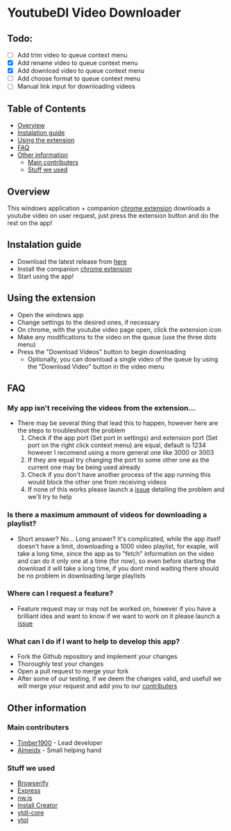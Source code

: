# YoutubeDl Video Downloader

## Todo:

- [ ] Add trim video to queue context menu
- [x] Add rename video to queue context menu
- [x] Add download video to queue context menu
- [ ] Add choose format to queue context menu
- [ ] Manual link input for downloading videos

## Table of Contents

- [Overview](#overview)
- [Instalation guide](#instalation-guide)
- [Using the extension](#using-the-extension)
- [FAQ](#faq)
- [Other information](#other-information)
  - [Main contributers](#main-contributers)
  - [Stuff we used](#stuff-we-used)

## Overview

This windows application + companion [chrome extension](https://chrome.google.com/webstore/detail/webpage-downloader/nfkaeignpggbjnhhijmggoeploenicdo) downloads a youtube video on user request, just press the extension button and do the rest on the app!

## Instalation guide

- Download the latest release from [here](https://github.com/Timber1900/YoutubeVideoDownloader/releases/latest)
- Install the companion [chrome extension](https://chrome.google.com/webstore/detail/webpage-downloader/nfkaeignpggbjnhhijmggoeploenicdo)
- Start using the app!

## Using the extension

- Open the windows app
- Change settings to the desired ones, if necessary
- On chrome, with the youtube video page open, click the extension icon
- Make any modifications to the video on the queue (use the three dots menu)
- Press the "Download Videos" button to begin downloading
  - Optionally, you can download a single video of the queue by using the "Download Video" button in the video menu

## FAQ

### My app isn't receiving the videos from the extension...

- There may be several thing that lead this to happen, however here are the steps to troubleshoot the problem
  1. Check if the app port (Set port in settings) and extension port (Set port on the right click context menu) are equal, default is 1234 however I recomend using a more general one like 3000 or 3003
  1. If they are equal try changing the port to some other one as the current one may be being used already
  1. Check if you don't have another process of the app running this would block the other one from receiving videos
  1. If none of this works please launch a [issue](https://github.com/Timber1900/YoutubeVideoDownloader/issues/new?assignees=timber1900&labels=Feature+request&template=feature_request.md&title=) detailing the problem and we'll try to help

### Is there a maximum ammount of videos for downloading a playlist?

- Short answer? No... Long answer? It's complicated, while the app itself doesn't have a limit, downloading a 1000 video playlist, for exaple, will take a long time, since the app as to "fetch" information on the video and can do it only one at a time (for now), so even before starting the download it will take a long time, if you dont mind waiting there should be no problem in downloading large playlists

### Where can I request a feature?

- Feature request may or may not be worked on, however if you have a brilliant idea and want to know if we want to work on it please launch a [issue](https://github.com/Timber1900/YoutubeVideoDownloader/issues/new?assignees=timber1900&labels=question&template=question.md&title=)

### What can I do if I want to help to develop this app?

- Fork the Github repository and implement your changes
- Thoroughly test your changes
- Open a pull request to merge your fork
- After some of our testing, if we deem the changes valid, and usefull we will merge your request and add you to our [contributers](#main-contributers)

## Other information

### Main contributers

- [Timber1900](https://github.com/Timber1900) - Lead developer
- [Almeidx](https://github.com/Almeidx) - Small helping hand

### Stuff we used

- [Browserify](https://www.npmjs.com/package/browserify)
- [Express](https://www.npmjs.com/package/express)
- [nw.js](https://nwjs.io/)
- [Install Creator](https://www.clickteam.com/install-creator-2)
- [ytdl-core](https://www.npmjs.com/package/ytdl-core)
- [ytpl](https://www.npmjs.com/package/ytpl)
